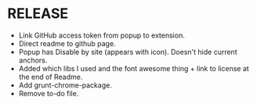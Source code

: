 # RELEASE #
 * Link GitHub access token from popup to extension.
 * Direct readme to github page.
 * Popup has Disable by site (appears with icon). Doesn't hide current anchors.
 * Added which libs I used and the font awesome thing + link to license at the end of Readme.
 * Add grunt-chrome-package.
 * Remove to-do file.